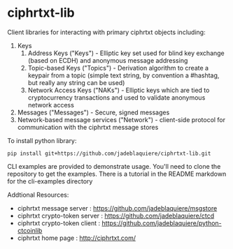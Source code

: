 # ciphrtxt-lib
Client libraries for interacting with primary ciphrtxt objects including:

1. Keys
    1. Address Keys ("Keys") - Elliptic key set used for blind key exchange (based on ECDH) and anonymous message addressing
    1. Topic-based Keys ("Topics") - Derivation algorithm to create a keypair from a topic (simple text string, by convention a #hashtag, but really any string can be used)
    1. Network Access Keys ("NAKs") - Elliptic keys which are tied to cryptocurrency transactions and used to validate anonymous network access
1. Messages ("Messages") - Secure, signed messages
1. Network-based message services ("Network") - client-side protocol for communication with the ciphrtxt message stores

To install python library:

```
pip install git+https://github.com/jadeblaquiere/ciphrtxt-lib.git
```

CLI examples are provided to demonstrate usage. You'll need to clone the repository to get the examples. There is a tutorial in the README markdown for the cli-examples directory

Addtional Resources:

* ciphrtxt message server : https://github.com/jadeblaquiere/msgstore
* ciphrtxt crypto-token server : https://github.com/jadeblaquiere/ctcd
* ciphrtxt crypto-token client : https://github.com/jadeblaquiere/python-ctcoinlib
* ciphrtxt home page : http://ciphrtxt.com/
